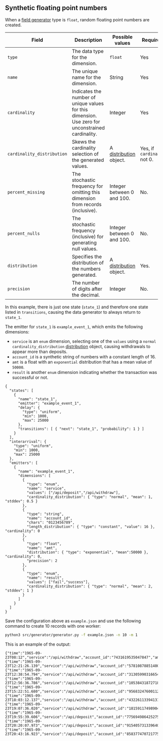 ## Synthetic floating point numbers

When a [field generator](./fieldgen.md) type is  `float`, random floating point numbers are created.

| Field | Description | Possible values | Required? | Default |
|---|---|---|---|---|
| `type` | The data type for the dimension. | `float` | Yes ||
| `name` | The unique name for the dimension. | String | Yes ||
| `cardinality` | Indicates the number of unique values for this dimension. Use zero for unconstrained cardinality. | Integer | Yes ||
| `cardinality_distribution` | Skews the cardinality selection of the generated values. | A [distribution](./distributions.md) object. | Yes, if `cardinality` not 0.||
| `percent_missing` | The stochastic frequency for omitting this dimension from records (inclusive). | Integer between 0 and 100. | No. | 0 |
| `percent_nulls` | The stochastic frequency (inclusive) for generating null values. | Integer between 0 and 100. | No. | 0 |
| `distribution` | Specifies the distribution of the numbers generated. | A [distribution](./distributions.md) object. | Yes. ||
| `precision` | The number of digits after the decimal. | Integer | No. | Full precision. |

In this example, there is just one state (`state_1`) and therefore one state listed in `transitions`, causing the data generator to always return to `state_1`.

The emitter for `state_1` is `example_event_1`, which emits the following dimensions:

* `service` is an `enum` dimension, selecting one of the `values` using a `normal` `cardinality_distribution` [distribution](./distributions.md) object, causing withdrawals to appear more than deposits.
* `account_id` is a synthetic string of numbers with a constant length of 16.
* `amt` is a float with an `exponential` distribution that has a mean value of `50000`.
* `result` is another `enum` dimension indicating whether the transaction was successful or not.

```
{
  "states": [
    {
      "name": "state_1",
      "emitter": "example_event_1",
      "delay": {
        "type": "uniform",
        "min": 1000,
        "max": 25000
      },
      "transitions": [ { "next": "state_1", "probability": 1 } ]
    }
  ],
  "interarrival": {
    "type": "uniform",
    "min": 1000,
    "max": 25000
  },
  "emitters": [
    {
      "name": "example_event_1",
      "dimensions": [
        {
          "type": "enum",
          "name": "service",
          "values": ["/api/deposit","/api/withdraw"],
          "cardinality_distribution": { "type": "normal", "mean": 1, "stddev": 0.5 }
        },
        {
          "type": "string",
          "name": "account_id",
          "chars": "0123456789",
          "length_distribution": { "type": "constant", "value": 16 }, "cardinality": 0
        },
        {
          "type": "float",
          "name": "amt",
          "distribution": { "type": "exponential", "mean":50000 }, "cardinality": 0,
          "precision": 2
        },
        {
          "type": "enum",
          "name": "result",
          "values": ["fail","success"],
          "cardinality_distribution": { "type": "normal", "mean": 2, "stddev": 1 }
        }
      ]
    }
  ]
}
```

Save the configuration above as `example.json` and use the following command to create 10 records with one worker:

```bash
python3 src/generator/generator.py -f example.json -n 10 -m 1
```

This is an example of the output:

```
{"time":"1965-09-23T08:12","service":"/api/withdraw","account_id":"7431619535047847","amt":12667.48,"result":"success"}
{"time":"1965-09-23T12:21:26.139","service":"/api/withdraw","account_id":"5781087885140068","amt":111413.46,"result":"success"}
{"time":"1965-09-23T12:38:54.794","service":"/api/withdraw","account_id":"3130599031665446","amt":49792.34,"result":"fail"}
{"time":"1965-09-23T12:56:36.786","service":"/api/withdraw","account_id":"1053843187271804","amt":23673.06,"result":"fail"}
{"time":"1965-09-23T15:22:51.680","service":"/api/withdraw","account_id":"9568324760011287","amt":37671.47,"result":"success"}
{"time":"1965-09-23T18:03:12.137","service":"/api/withdraw","account_id":"4322611339413197","amt":48198.53,"result":"success"}
{"time":"1965-09-23T19:07:36.020","service":"/api/withdraw","account_id":"1815911749890494","amt":9563.61,"result":"success"}
{"time":"1965-09-23T19:55:39.606","service":"/api/deposit","account_id":"7756949864252754","amt":5484.89,"result":"fail"}
{"time":"1965-09-23T20:20:07.973","service":"/api/deposit","account_id":"9154057313396407","amt":45905.47,"result":"success"}
{"time":"1965-09-23T20:43:16.923","service":"/api/deposit","account_id":"8583774707217756","amt":47095.43,"result":"success"}
```